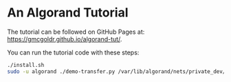 # An Algorand Tutorial

The tutorial can be followed on GitHub Pages at:
<https://gmcgoldr.github.io/algorand-tut/>.

You can run the tutorial code with these steps:

```bash
./install.sh
sudo -u algorand ./demo-transfer.py /var/lib/algorand/nets/private_dev/Primary
```
